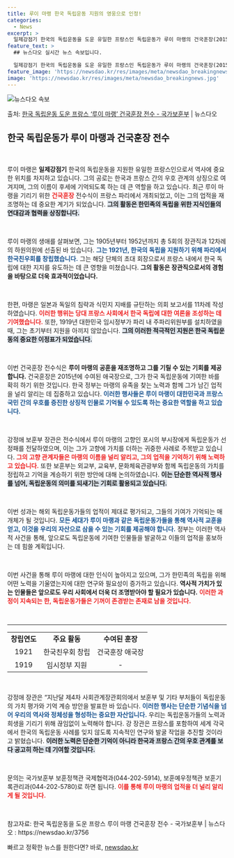 ```yaml
---
title: 루이 마랭 한국 독립운동 지원의 영웅으로 인정!
categories:
  - News
excerpt: >
  일제강점기 한국의 독립운동을 도운 유일한 프랑스인 독립운동가 루이 마랭의 건국훈장(2015년 애국장)이 전수…
feature_text: >
  ## 뉴스다오 실시간 뉴스 속보입니다.

  일제강점기 한국의 독립운동을 도운 유일한 프랑스인 독립운동가 루이 마랭의 건국훈장(2015년 애국장)이 전수…
feature_image: 'https://newsdao.kr/res/images/meta/newsdao_breakingnews.jpg'
image: 'https://newsdao.kr/res/images/meta/newsdao_breakingnews.jpg'
---
```


![뉴스다오 속보](https://newsdao.kr/res/images/meta/newsdao_breakingnews.jpg)

<p>출처: <a href="https://newsdao.kr/3756" rel="dofollow">한국 독립운동 도운 프랑스 ‘루이 마랭’ 건국훈장 전수 - 국가보훈부</a> | 뉴스다오</p>

<h2 data-ke-size="size26">한국 독립운동가 루이 마랭과 건국훈장 전수</h2>
<p data-ke-size="size16">&nbsp;</p>
루이 마랭은 <b>일제강점기</b> 한국의 독립운동을 지원한 유일한 프랑스인으로서 역사에 중요한 위치를 차지하고 있습니다. 그의 공로는 한국과 프랑스 간의 우호 관계의 상징으로 여겨지며, 그의 이름이 후세에 기억되도록 하는 데 큰 역할을 하고 있습니다. 최근 루이 마랭을 기리기 위한 <b><span style="color: #ee2323;">건국훈장</span></b> 전수식이 프랑스 파리에서 개최되었고, 이는 그의 업적을 재조명하는 데 중요한 계기가 되었습니다. <b><span style="background-color: #21538527;">그의 활동은 한민족의 독립을 위한 지식인들의 연대감과 협력을 상징합니다.</span></b>

<p data-ke-size="size16">&nbsp;</p>
루이 마랭의 생애를 살펴보면, 그는 1905년부터 1952년까지 총 5회의 장관직과 12차례의 하원의원에 선출된 바 있습니다. <b><span style="color: #1a5490;">그는 1921년, 한국의 독립을 지원하기 위해 파리에서 한국친우회를 창립했습니다.</span></b> 그는 해당 단체의 초대 회장으로서 프랑스 내에서 한국 독립에 대한 지지를 유도하는 데 큰 영향을 미쳤습니다. <b>그의 활동은 장관직으로서의 경험을 바탕으로 더욱 효과적이었습니다.</b>

<p data-ke-size="size16">&nbsp;</p>
한편, 마랭은 일본과 독일의 침략과 식민지 지배를 규탄하는 의회 보고서를 11차례 작성하였습니다. <b><span style="color: #ee2323;">이러한 행위는 당대 프랑스 사회에서 한국 독립에 대한 여론을 조성하는 데 기여했습니다.</span></b> 또한, 1919년 대한민국 임시정부가 파리 내 주파리위원부를 설치하였을 때, 그는 초기부터 지원을 아끼지 않았습니다. <b><span style="background-color: #21538527;">그의 이러한 적극적인 지원은 한국 독립운동의 중요한 이정표가 되었습니다.</span></b>

<p data-ke-size="size16">&nbsp;</p>
이번 건국훈장 전수식은 <b>루이 마랭의 공훈을 재조명하고 그를 기릴 수 있는 기회를 제공합니다.</b> 건국훈장은 2015년에 수여된 애국장으로, 그가 한국 독립운동에 기여한 바를 확히 하기 위한 것입니다. 한국 정부는 마랭의 유족을 찾는 노력과 함께 그가 남긴 업적을 널리 알리는 데 집중하고 있습니다. <b><span style="color: #1a5490;">이러한 행사들은 루이 마랭이 대한민국과 프랑스 국민 간의 우호를 증진한 상징적 인물로 기억될 수 있도록 하는 중요한 역할을 하고 있습니다.</span></b>

<p data-ke-size="size16">&nbsp;</p>
강정애 보훈부 장관은 전수식에서 루이 마랭의 고향인 포시의 부시장에게 독립운동가 선정패를 전달하였으며, 이는 그가 고향에 가치를 더하는 귀중한 사례로 주목받고 있습니다. <b><span style="color: #ee2323;">그의 고향 관계자들은 마랭의 이름을 널리 알리고, 그의 업적을 기억하기 위해 노력하고 있습니다.</span></b> 또한 보훈부는 외교부, 교육부, 문화체육관광부와 함께 독립운동의 가치를 정립하고 기억을 계승하기 위한 방안에 대해 논의하였습니다. <b><span style="background-color: #21538527;">이는 단순한 역사적 행사를 넘어, 독립운동의 의미를 되새기는 기회로 활용되고 있습니다.</span></b>

<p data-ke-size="size16">&nbsp;</p>
이번 성과는 해외 독립운동가들의 업적이 제대로 평가되고, 그들의 기여가 기억되는 매개체가 될 것입니다. <b><span style="color: #1a5490;">모든 세대가 루이 마랭과 같은 독립운동가들을 통해 역사적 교훈을 얻고, 이것을 우리의 자산으로 삼을 수 있는 기회를 제공해야 합니다.</span></b> 정부는 이러한 역사적 사건을 통해, 앞으로도 독립운동에 기여한 인물들을 발굴하고 이들의 업적을 홍보하는 데 힘쓸 계획입니다.

<p data-ke-size="size16">&nbsp;</p>
이번 사건을 통해 루이 마랭에 대한 인식이 높아지고 있으며, 그가 한민족의 독립을 위해 어떤 노력을 기울였는지에 대한 연구와 필요성이 증가하고 있습니다. <b>역사적 가치가 있는 인물들은 앞으로도 우리 사회에서 더욱 더 조명받아야 할 필요가 있습니다.</b> <b><span style="color: #ee2323;">이러한 과정이 지속되는 한, 독립운동가들은 기꺼이 존경받는 존재로 남을 것입니다.</span></b>

<p data-ke-size="size16">&nbsp;</p>
<hr>
<table style="width: 100%; border-collapse: collapse;">
<tr>
<td style="text-align: center; height: 17px;"><b>창립연도</b></td>
<td style="text-align: center; height: 17px;"><b>주요 활동</b></td>
<td style="text-align: center; height: 17px;"><b>수여된 훈장</b></td>
</tr>
<tr>
<td style="text-align: center;">1921</td>
<td style="text-align: center;">한국친우회 창립</td>
<td style="text-align: center;">건국훈장 애국장</td>
</tr>
<tr>
<td style="text-align: center;">1919</td>
<td style="text-align: center;">임시정부 지원</td>
<td style="text-align: center;">-</td>
</tr>
</table>
<p data-ke-size="size16">&nbsp;</p>
강정애 장관은 “지난달 제4차 사회관계장관회의에서 보훈부 및 기타 부처들이 독립운동의 가치 평가와 기억 계승 방안을 발표한 바 있습니다. <b><span style="color: #1a5490;">이러한 행사는 단순한 기념식을 넘어 우리의 역사와 정체성을 형성하는 중요한 자산입니다.</span></b> 우리는 독립운동가들의 노력과 희생을 기리기 위해 끊임없이 노력해야 합니다. 강 장관은 프랑스를 포함하여 세계 각국에서 한국의 독립운동 사례를 잊지 않도록 지속적인 연구와 발굴 작업을 추진할 것이라고 밝혔습니다. <b><span style="background-color: #21538527;">이러한 노력은 단순한 기억이 아니라 한국과 프랑스 간의 우호 관계를 보다 공고히 하는 데 기여할 것입니다.</span></b>

<p data-ke-size="size16">&nbsp;</p>
문의는 국가보훈부 보훈정책관 국제협력과(044-202-5914), 보훈예우정책관 보훈기록관리과(044-202-5780)로 하면 됩니다. <b><span style="color: #ee2323;">이를 통해 루이 마랭의 업적을 더 널리 알리게 될 것입니다.</span></b>

<p data-ke-size="size16">&nbsp;</p>
참고자료: 한국 독립운동을 도운 프랑스 루이 마랭 건국훈장 전수 - 국가보훈부 | 뉴스다오  : https://newsdao.kr/3756 

빠르고 정확한 뉴스를 원한다면? 바로, <a href="https://newsdao.kr" rel="dofollow">newsdao.kr</a>


